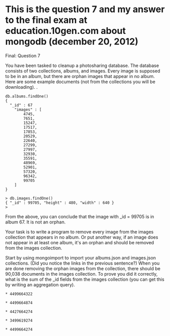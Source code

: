 This is the question 7 and my answer to the final exam at education.10gen.com about mongodb (december 20, 2012)
============

Final: Question 7

You have been tasked to cleanup a photosharing database. 
The database consists of two collections, albums, and images. 
Every image is supposed to be in an album, but there are orphan images that appear in no album. 
Here are some example documents (not from the collections you will be downloading). .

~~~
db.albums.findOne()
{
  "_id" : 67
	"images" : [
		4745,
		7651,
		15247,
		17517,
		17853,
		20529,
		22640,
		27299,
		27997,
		32930,
		35591,
		48969,
		52901,
		57320,
		96342,
		99705
	]
}

> db.images.findOne()
{ "_id" : 99705, "height" : 480, "width" : 640 }
> 
~~~

From the above, you can conclude that the image with _id = 99705 is in album 67. It is not an orphan. 

Your task is to write a program to remove every image from the images collection that appears in no album. Or put another way, if an image does not appear in at least one album, it's an orphan and should be removed from the images collection. 

Start by using mongoimport to import your albums.json and images.json collections. (Did you notice the links in the previous sentence?) 
When you are done removing the orphan images from the collection, there should be 90,038 documents in the images collection. To prove you did it correctly, what is the sum of the _id fields from the images collection (you can get this by writing an aggregation query).


	* 4499664322

	* 4499664874

	* 4427664274

	* 3499619274

	* 4499664274


